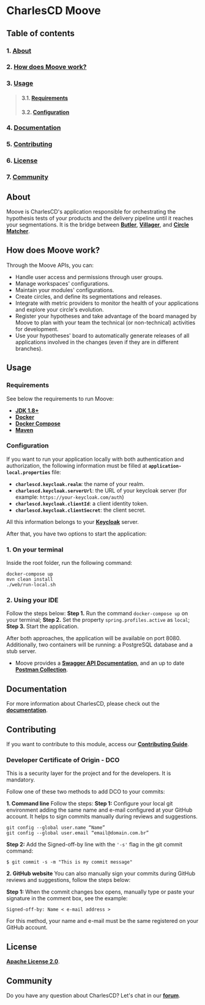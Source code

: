 # **CharlesCD Moove**

## **Table of contents**
### 1. [**About**](#about)
### 2. [**How does Moove work?**](#how-does-moove-work?)
### 3. [**Usage**](#usage)
>#### 3.1. [**Requirements**](#requirements)
>#### 3.2. [**Configuration**](#configuration)
### 4. [**Documentation**](#documentation)
### 5. [**Contributing**](#contributing)
### 6. [**License**](#license)
### 7. [**Community**](#community)

## **About**
Moove is CharlesCD's application responsible for orchestrating the hypothesis tests of your products and the delivery pipeline until it reaches your segmentations. It is the bridge between [**Butler**](https://github.com/ZupIT/charlescd/tree/main/butler), [**Villager**](https://github.com/ZupIT/charlescd/tree/main/villager), and [**Circle Matcher**](https://github.com/ZupIT/charlescd/tree/main/circle-matcher). 
 
## **How does Moove work?**

Through the Moove APIs, you can:
- Handle user access and permissions through user groups.
- Manage workspaces' configurations.
- Maintain your modules' configurations.
- Create circles, and define its segmentations and releases.
- Integrate with metric providers to monitor the health of your applications and explore your circle's evolution.
- Register your hypotheses and take advantage of the board managed by Moove to plan with your team the technical (or non-technical) activities for development.
- Use your hypotheses' board to automatically generate releases of all applications involved in the changes (even if they are in different branches).
 
## **Usage**

### **Requirements**
See below the requirements to run Moove:
- [**JDK 1.8+**](https://www.oracle.com/java/technologies/downloads/)
- [**Docker**](https://docs.docker.com/get-docker/)
- [**Docker Compose**](https://docs.docker.com/compose/install/)
- [**Maven**](https://maven.apache.org/download.cgi)
 
 ### **Configuration**

If you want to run your application locally with both authentication and authorization, the following information must be filled at **`application-local.properties`** file:
- **`charlescd.keycloak.realm`**: the name of your realm.
- **`charlescd.keycloak.serverUrl`**: the URL of your keycloak server (for example: `https://your-keycloak.com/auth`)
- **`charlescd.keycloak.clientId`**: a client identity token.
- **`charlescd.keycloak.clientSecret`**: the client secret.

All this information belongs to your [**Keycloak**](https://www.keycloak.org/docs/6.0/server_admin/) server.
                                     
After that, you have two options to start the application:

### **1. On your terminal**
Inside the root folder, run the following command:

```
docker-compose up
mvn clean install
./web/run-local.sh
```

### **2. Using your IDE**
Follow the steps below: 
**Step 1.** Run the command `docker-compose up` on your terminal;
**Step 2.** Set the property `spring.profiles.active` as `local`;
**Step 3.** Start the application.

After both approaches, the application will be available on port 8080. Additionally, two containers will be running: a PostgreSQL database and a stub server.
 
- Moove provides a [**Swagger API Documentation**](http://localhost:8080/swagger-ui.html), and an up to date [**Postman Collection**](https://www.postman.com/).

## **Documentation**

For more information about CharlesCD, please check out the [**documentation**](https://docs.charlescd.io/).

## **Contributing**

If you want to contribute to this module, access our [**Contributing Guide**](https://github.com/ZupIT/charlescd/blob/main/CONTRIBUTING.md).

### **Developer Certificate of Origin - DCO**

 This is a security layer for the project and for the developers. It is mandatory.
 
 Follow one of these two methods to add DCO to your commits:
 
**1. Command line**
 Follow the steps: 
 **Step 1:** Configure your local git environment adding the same name and e-mail configured at your GitHub account. It helps to sign commits manually during reviews and suggestions.

 ```
git config --global user.name “Name”
git config --global user.email “email@domain.com.br”
```
**Step 2:** Add the Signed-off-by line with the `'-s'` flag in the git commit command:

```
$ git commit -s -m "This is my commit message"
```

**2. GitHub website**
You can also manually sign your commits during GitHub reviews and suggestions, follow the steps below: 

**Step 1:** When the commit changes box opens, manually type or paste your signature in the comment box, see the example:

```
Signed-off-by: Name < e-mail address >
```

For this method, your name and e-mail must be the same registered on your GitHub account.

## **License**
[**Apache License 2.0**](https://github.com/ZupIT/charlescd/blob/main/LICENSE).

## **Community**

Do you have any question about CharlesCD? Let's chat in our [**forum**](https://forum.zup.com.br/). 

